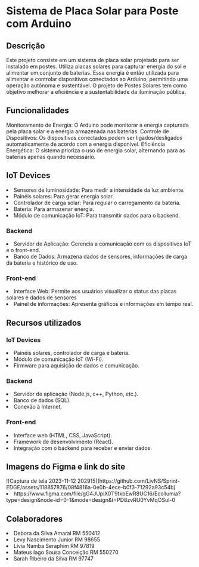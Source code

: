 # Sistema de Placa Solar para Poste com Arduino
<h2>Descrição</h2>
Este projeto consiste em um sistema de placa solar projetado para ser instalado em postes. Utiliza placas solares para capturar energia do sol e alimentar um conjunto de baterias. Essa energia é então utilizada para alimentar e controlar dispositivos conectados ao Arduino, permitindo uma operação autônoma e sustentável.
O projeto de Postes Solares tem como objetivo melhorar a eficiência e a sustentabilidade da iluminação pública.

<h2>Funcionalidades</h2>
Monitoramento de Energia: O Arduino pode monitorar a energia capturada pela placa solar e a energia armazenada nas baterias.
Controle de Dispositivos: Os dispositivos conectados podem ser ligados/desligados automaticamente de acordo com a energia disponível.
Eficiência Energética: O sistema prioriza o uso de energia solar, alternando para as baterias apenas quando necessário.

<h2>IoT Devices</h2>
<li>Sensores de luminosidade: Para medir a intensidade da luz ambiente.</li>
<li>Painéis solares: Para gerar energia solar.</li>
<li>Controlador de carga solar: Para regular o carregamento da bateria.</li>
<li>Bateria: Para armazenar energia.</li>
<li>Módulo de comunicação IoT: Para transmitir dados para o backend.</li>
<h3>Backend</h3>
<li>Servidor de Aplicação: Gerencia a comunicação com os dispositivos IoT e o front-end.</li>
<li>Banco de Dados: Armazena dados de sensores, informações de carga da bateria e histórico de uso.</li>
<h3>Front-end</h3>
<li>Interface Web: Permite aos usuários visualizar o status das placas solares e dados de sensores</li>
<li>Painel de informações: Apresenta gráficos e informações em tempo real.</li>

<h2>Recursos utilizados</h2>
<h3>IoT Devices</h3>
<li>Painéis solares, controlador de carga e bateria.</li>
<li>Módulo de comunicação IoT (Wi-Fi).</li>
<li>Firmware para aquisição de dados e comunicação.</li>
<h3>Backend</h3>
<li>Servidor de aplicação (Node.js, c++, Python, etc.).</li>
<li>Banco de dados (SQL).</li>
<li>Conexão à Internet.</li>
<h3>Front-end</h3>
<li>Interface web (HTML, CSS, JavaScript).</li>
<li>Framework de desenvolvimento (React).</li>
<li>Integração com o backend para receber e enviar dados.</li>

<h2>Imagens do Figma e link do site</h2>
![Captura de tela 2023-11-12 202915](https://github.com/LivNS/Sprint-EDGE/assets/118857876/08f4816a-0e0b-4ece-b0f3-71292a93c54b)
<img![Captura de tela 2023-11-12 202802](https://github.com/LivNS/Sprint-EDGE/assets/118857876/4c08a0c2-49f8-4258-a626-3d54dfa55e6a)>
<li>https://www.figma.com/file/gG4JUpiX0T9tkbEwR8UC16/Ecollumia?type=design&node-id=0-1&mode=design&t=PD8zvRU0YvMqOSul-0</li>

<h2>Colaboradores</h2>
<li>Debora da Silva Amaral RM 550412</li>
<li>Levy Nascimento Junior RM 98655</li>
<li>Lívia Namba Seraphim RM 97819</li>
<li>Mateus Iago Sousa Conceição RM 550270</li>
<li>Sarah Ribeiro da Silva RM 97747</li>
